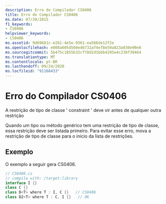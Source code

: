 ```yaml
---
description: Erro do Compilador CS0406
title: Erro do Compilador CS0406
ms.date: 07/20/2015
f1_keywords:
- CS0406
helpviewer_keywords:
- CS0406
ms.assetid: 9d69681c-e261-4e5e-9361-ea566de12f2e
ms.openlocfilehash: e008a605d560ed6732af4ef8e59a823a030e90e8
ms.sourcegitcommit: 5b475c1855b32cf78d2d1bbb4295e4c236f39464
ms.translationtype: MT
ms.contentlocale: pt-BR
ms.lasthandoff: 09/24/2020
ms.locfileid: "91168433"
---
```

# <a name="compiler-error-cs0406"></a>Erro do Compilador CS0406

A restrição de tipo de classe ' constraint ' deve vir antes de qualquer outra restrição  
  
 Quando um tipo ou método genérico tem uma restrição de tipo de classe, essa restrição deve ser listada primeiro. Para evitar esse erro, mova a restrição de tipo de classe para o início da lista de restrições.  
  
## <a name="example"></a>Exemplo  

 O exemplo a seguir gera CS0406.  
  
```csharp  
// CS0406.cs  
// compile with: /target:library  
interface I {}  
class C {}  
class D<T> where T : I, C {}   // CS0406  
class D2<T> where T : C, I {}   // OK  
```
